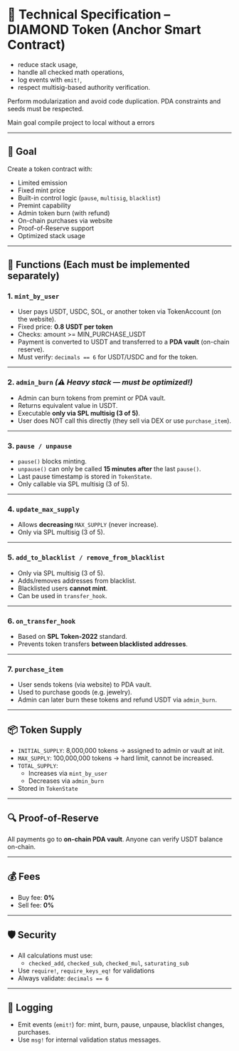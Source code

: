 # 🧾 Technical Specification – DIAMOND Token (Anchor Smart Contract)
- reduce stack usage,
- handle all checked math operations,
- log events with `emit!`,
- respect multisig-based authority verification.


Perform modularization and avoid code duplication. PDA constraints and seeds must be respected.

Main goal compile project to local without a errors

---

## 🎯 Goal

Create a token contract with:

- Limited emission
- Fixed mint price
- Built-in control logic (`pause`, `multisig`, `blacklist`)
- Premint capability
- Admin token burn (with refund)
- On-chain purchases via website
- Proof-of-Reserve support
- Optimized stack usage

---

## 🔧 Functions (Each must be implemented separately)

### 1. `mint_by_user`

- User pays USDT, USDC, SOL, or another token via TokenAccount (on the website).
- Fixed price: **0.8 USDT per token**
- Checks: amount >= MIN_PURCHASE_USDT
- Payment is converted to USDT and transferred to a **PDA vault** (on-chain reserve).
- Must verify: `decimals == 6` for USDT/USDC and for the token.

---

### 2. `admin_burn` *(⚠️ Heavy stack — must be optimized!)*

- Admin can burn tokens from premint or PDA vault.
- Returns equivalent value in USDT.
- Executable **only via SPL multisig (3 of 5)**.
- User does NOT call this directly (they sell via DEX or use `purchase_item`).

---

### 3. `pause / unpause`

- `pause()` blocks minting.
- `unpause()` can only be called **15 minutes after** the last `pause()`.
- Last pause timestamp is stored in `TokenState`.
- Only callable via SPL multisig (3 of 5).

---

### 4. `update_max_supply`

- Allows **decreasing** `MAX_SUPPLY` (never increase).
- Only via SPL multisig (3 of 5).

---

### 5. `add_to_blacklist / remove_from_blacklist`

- Only via SPL multisig (3 of 5).
- Adds/removes addresses from blacklist.
- Blacklisted users **cannot mint**.
- Can be used in `transfer_hook`.

---

### 6. `on_transfer_hook`

- Based on **SPL Token-2022** standard.
- Prevents token transfers **between blacklisted addresses**.

---

### 7. `purchase_item`

- User sends tokens (via website) to PDA vault.
- Used to purchase goods (e.g. jewelry).
- Admin can later burn these tokens and refund USDT via `admin_burn`.

---

## 📦 Token Supply

- `INITIAL_SUPPLY`: 8,000,000 tokens → assigned to admin or vault at init.
- `MAX_SUPPLY`: 100,000,000 tokens → hard limit, cannot be increased.
- `TOTAL_SUPPLY`: 
  - Increases via `mint_by_user`
  - Decreases via `admin_burn`
- Stored in `TokenState`

---

## 🔍 Proof-of-Reserve

All payments go to **on-chain PDA vault**.
Anyone can verify USDT balance on-chain.

---

## 💰 Fees

- Buy fee: **0%**
- Sell fee: **0%**

---

## 🛡 Security

- All calculations must use:
  - `checked_add`, `checked_sub`, `checked_mul`, `saturating_sub`
- Use `require!`, `require_keys_eq!` for validations
- Always validate: `decimals == 6`

---

## 📢 Logging

- Emit events (`emit!`) for: mint, burn, pause, unpause, blacklist changes, purchases.
- Use `msg!` for internal validation status messages.